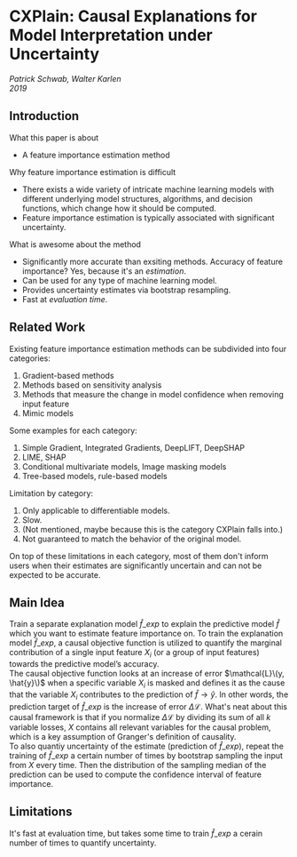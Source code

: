 # CXPlain: Causal Explanations for Model Interpretation under Uncertainty

*Patrick Schwab, Walter Karlen*  
*2019*

## Introduction
What this paper is about

- A feature importance estimation method

Why feature importance estimation is difficult

- There exists a wide variety of intricate machine learning models with different underlying model structures, algorithms, and decision functions, which change how it should be computed.
- Feature importance estimation is typically associated with significant uncertainty.

What is awesome about the method

- Significantly more accurate than exsiting methods. Accuracy of feature importance? Yes, because it's an *estimation*.
- Can be used for any type of machine learning model.
- Provides uncertainty estimates via bootstrap resampling.
- Fast at *evaluation time*.

## Related Work
Existing feature importance estimation methods can be subdivided into four categories:

1. Gradient-based methods
2. Methods based on sensitivity analysis
3. Methods that measure the change in model confidence when removing input feature
4. Mimic models

Some examples for each category:

1. Simple Gradient, Integrated Gradients, DeepLIFT, DeepSHAP
2. LIME, SHAP
3. Conditional multivariate models, Image masking models
4. Tree-based models, rule-based models

Limitation by category:

1. Only applicable to differentiable models.
2. Slow.
3. (Not mentioned, maybe because this is the category CXPlain falls into.)
4. Not guaranteed to match the behavior of the original model.

On top of these limitations in each category, most of them don't inform users when their estimates are significantly uncertain and can not be expected to be accurate.

## Main Idea
Train a separate explanation model $\hat{f}\_{exp}$ to explain the predictive model $\hat{f}$ which you want to estimate feature importance on. To train the explanation model $\hat{f}\_{exp}$, a causal objective function is utilized to quantify the marginal contribution of a single input feature $X_{i}$ (or a group of input features) towards the predictive model’s accuracy.  
The causal objective function looks at an increase of error $\mathcal{L}\(y, \hat{y}\)$ when a specific variable $X_{i}$ is masked and defines it as the cause that the variable $X_{i}$ contributes to the prediction of $\hat{f} \to \hat{y}$. In other words, the prediction target of $\hat{f}\_{exp}$ is the increase of error $\Delta\mathcal{L}$. What's neat about this causal framework is that if you normalize $\Delta\mathcal{L}$ by dividing its sum of all $k$ variable losses, $X$ contains all relevant variables for the causal problem, which is a key assumption of Granger's definition of causality.  
To also quantiy uncertainty of the estimate (prediction of $\hat{f}\_{exp}$), repeat the training of $\hat{f}\_{exp}$ a certain number of times by bootstrap sampling the input from $X$ every time. Then the distribution of the sampling median of the prediction can be used to compute the confidence interval of feature importance.

## Limitations
It's fast at evaluation time, but takes some time to train $\hat{f}\_{exp}$ a cerain number of times to quantify uncertainty.
